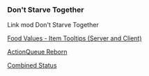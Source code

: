 ### **Don't Starve Together**

Link mod Don't Starve Together

[Food Values - Item Tooltips (Server and Client)](https://steamcommunity.com/sharedfiles/filedetails/?id=458940297)

[ActionQueue Reborn](https://steamcommunity.com/sharedfiles/filedetails/?id=1608191708)

[Combined Status](https://steamcommunity.com/sharedfiles/filedetails/?id=376333686)

